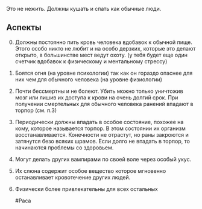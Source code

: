 Это не нежить. Должны кушать и спать как обычные люди. 

## Аспекты

0) Должны постоянно пить кровь человека вдобавок к обычной пище. Этого особо никто не любит и на особо дерзких, которые это делают открыто, в большинстве мест ведут охоту. (у тебя будет еще один счетчик вдобавок к физическому и ментальному стрессу)
1) Боятся огня (на уровне психологии) так как он гораздо опаснее для них чем для обычного человека (на уровне физиологии)
2) Почти бессмертны и не болеют. Убить можно только уничтожив мозг или лишив их доступа к крови на очень долгий срок. При получении смертельных для обычного человека ранений впадают в торпор (см. п.3)
3) Периодически должны впадать в особое состояние, похожее на кому, которое называется торпор. В этом состоянии их организм восстанавливается. Конечности не отрастут, но раны закроются и затянутся безо всяких шрамов. Если долго не впадать в торпор, то начинаются проблемы со здоровьем.
4) Могут делать других вампирами по своей воле через особый укус.
5) Их слюна содержит особое вещество которое мгновенно останавливает кровотечение других людей. 
6) Физически более привлекательны для всех остальных
   
   #Раса 